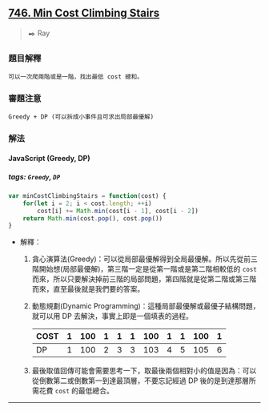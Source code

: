
## [746. Min Cost Climbing Stairs](https://leetcode.com/problems/min-cost-climbing-stairs/)
> :black_nib: Ray
### 題目解釋
    可以一次爬兩階或是一階，找出最低 cost 總和。
### 審題注意
    Greedy + DP (可以拆成小事件且可求出局部最優解)
### 解法
#### JavaScript (Greedy, DP)
##### tags: `Greedy`, `DP`
```javascript
var minCostClimbingStairs = function(cost) {
    for(let i = 2; i < cost.length; ++i)
        cost[i] += Math.min(cost[i - 1], cost[i - 2])
    return Math.min(cost.pop(), cost.pop())
}
```
- 解釋：
    1. 貪心演算法(Greedy)：可以從局部最優解得到全局最優解。所以先從前三階開始想(局部最優解)，第三階一定是從第一階或是第二階相較低的 `cost` 而來，所以只要解決掉前三階的局部問題，第四階就是從第二階或第三階而來，直至最後就是我們要的答案。
    2. 動態規劃(Dynamic Programming)：這種局部最優解或最優子結構問題，就可以用 DP 去解決，事實上即是一個填表的過程。

        | COST | 1 | 100 | 1 | 1 | 1 | 100 | 1 | 1 | 100 | 1 |
        | -- | -- | -- | -- | -- | -- | -- | -- | -- | -- | -- |
        | DP  | 1 | 100 | 2 | 3 | 3 | 103 | 4 | 5 | 105 | 6 |

    3. 最後取值回傳可能會需要思考一下，取最後兩個相對小的值是因為：可以從倒數第二或倒數第一到達最頂層，不要忘記經過 DP 後的是到達那層所需花費 `cost` 的最低總合。
---
